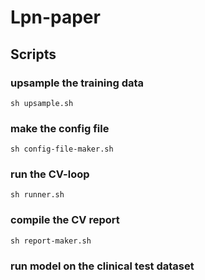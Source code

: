 # Lpn-paper

## Scripts

### upsample the training data
```sh upsample.sh```  

### make the config file
```sh config-file-maker.sh```  

### run the CV-loop
```sh runner.sh```  

### compile the CV report
```sh report-maker.sh```  

### run model on the clinical test dataset

